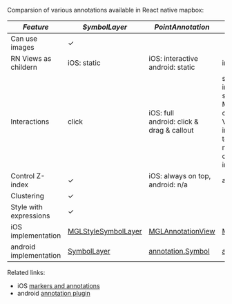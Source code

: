 Comparsion of various annotations available in React native mapbox:

|*Feature*              | *SymbolLayer*      |*PointAnnotation*                     |*MarkerView*             |*CircleLayer*        |
|-----------------------|--------------------|--------------------------------------|-------------------------|---------------------|
|Can use images         | &check;            |                                      |                         |                     |
|RN Views as childern   | iOS: static        |iOS: interactive <br/> android: static|interactive              |                     |
|Interactions           | click              |iOS: full <br/> android: click & drag & callout  | supports full interactivity in the sense that inside MarkerViews one can place any RN View, which can be interacted with. Not to be misunderstood with drag n drop interactivity.                     | click          |
|Control Z-index        | &check;            |iOS: always on top, android: n/a      |always on top            | &check;             |
|Clustering             | &check;            |                                      |                         | &check;             |
|Style with expressions | &check;            |                                      |                         | &check;             |
|iOS implementation     | [MGLStyleSymbolLayer](https://docs.mapbox.com/ios/api/maps/5.8.0/Classes/MGLSymbolStyleLayer.html)     |[MGLAnnotationView](https://docs.mapbox.com/ios/api/maps/5.8.0/Classes/MGLAnnotationView.html)                     |[MGLAnnotationView](https://docs.mapbox.com/ios/api/maps/5.8.0/Classes/MGLAnnotationView.html)       |[MGLCircleStyleLayer](https://docs.mapbox.com/ios/api/maps/5.8.0/Classes/MGLCircleStyleLayer.html)       |
|android implementation | [SymbolLayer](https://docs.mapbox.com/android/api/map-sdk/9.0.0/com/mapbox/mapboxsdk/style/layers/SymbolLayer.html)|[annotation.Symbol](https://docs.mapbox.com/android/api/plugins/annotation/0.8.0/com/mapbox/mapboxsdk/plugins/annotation/Symbol.html)|[annotation.Marker](https://docs.mapbox.com/android/api/plugins/markerview/0.4.0/com/mapbox/mapboxsdk/plugins/markerview/MarkerView.html) |[CircleLayer](https://docs.mapbox.com/android/api/map-sdk/9.0.0/com/mapbox/mapboxsdk/style/layers/CircleLayer.html)|


Related links:
* iOS [markers and annotations](https://docs.mapbox.com/ios/maps/overview/markers-and-annotations/)
* android [annotation plugin](https://docs.mapbox.com/android/plugins/overview/annotation/)
